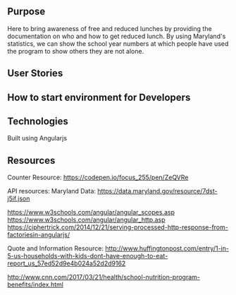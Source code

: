 ## Purpose
  Here to bring awareness of free and reduced lunches by providing the documentation on who and how to get reduced lunch. By using Maryland's statistics, we can show the school year numbers at which people have used the program to show others they are not alone.

## User Stories



## How to start environment for Developers

## Technologies
Built using Angularjs

## Resources
 Counter Resource:
https://codepen.io/focus_255/pen/ZeQVRe

API resources:
Maryland Data:
https://data.maryland.gov/resource/7dst-j5if.json

https://www.w3schools.com/angular/angular_scopes.asp
https://www.w3schools.com/angular/angular_http.asp
https://ciphertrick.com/2014/12/21/serving-processed-http-response-from-factoriesin-angularjs/

Quote and Information Resource:
http://www.huffingtonpost.com/entry/1-in-5-us-households-with-kids-dont-have-enough-to-eat-report_us_57ed52d9e4b024a52d2d9162

http://www.cnn.com/2017/03/21/health/school-nutrition-program-benefits/index.html

